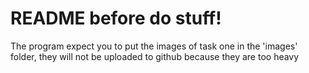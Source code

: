 # README before do stuff!
The program expect you to put the images of task one in the 'images' folder, they will not be uploaded to github because they are too heavy